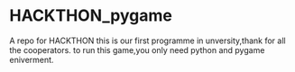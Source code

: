 # HACKTHON_pygame
A repo for HACKTHON
this is our first programme in unversity,thank for all the cooperators.
to run this game,you only need python and pygame eniverment.


